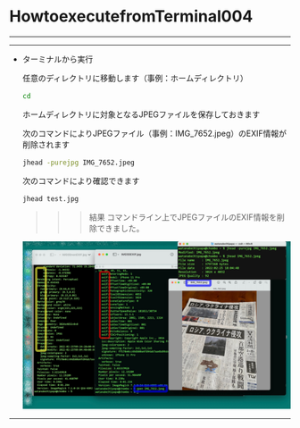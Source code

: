 # HowtoexecutefromTerminal004

---

---

- ターミナルから実行
    
    任意のディレクトリに移動します（事例：ホームディレクトリ）
    
    ```bash
    cd
    ```

    ホームディレクトリに対象となるJPEGファイルを保存しておきます  
    

    次のコマンドによりJPEGファイル（事例：IMG_7652.jpeg）のEXIF情報が削除されます
    ```bash
    jhead -purejpg IMG_7652.jpeg
    ``` 

    次のコマンドにより確認できます
    ```bash
    jhead test.jpg
    ```

    
    >>> 結果
    コマンドライン上でJPEGファイルのEXIF情報を削除できました。  
    
    ![IMGSSCLIjhead.jpg](/IMG/IMGSSCLIjhead.jpg)  
    

---